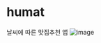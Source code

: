 # humat
날씨에 따른 맛집추천 앱
![image](https://user-images.githubusercontent.com/60119368/113155302-d8bb9b00-9273-11eb-9150-a3328bcfdcac.png)
